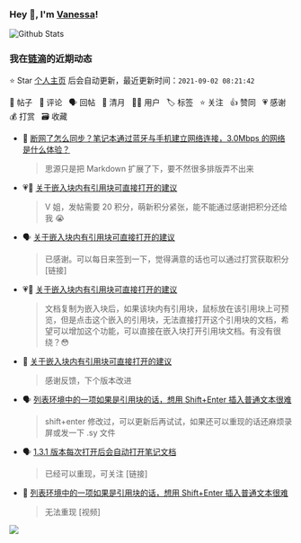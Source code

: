 ### Hey 👋, I'm [Vanessa](http://vanessa.b3log.org/)!

![Github Stats](https://github-readme-stats.vercel.app/api?username=Vanessa219&show_icons=true)

<!--events start -->

### 我在[链滴](https://ld246.com)的近期动态

⭐️ Star [个人主页](https://github.com/Vanessa219/Vanessa219) 后会自动更新，最近更新时间：`2021-09-02 08:21:42`

📝 帖子 &nbsp; 💬 评论 &nbsp; 🗣 回帖 &nbsp; 🌙 清月 &nbsp; 👨‍💻 用户 &nbsp; 🏷️ 标签 &nbsp; ⭐️ 关注 &nbsp; 👍 赞同 &nbsp; 💗 感谢 &nbsp; 💰 打赏 &nbsp; 🗃 收藏

* 💬 [断网了怎么同步？笔记本通过蓝牙与手机建立网络连接，3.0Mbps 的网络是什么体验？](https://ld246.com/article/1630506492714/comment/1630507350097#comments)

  > 思源只是把 Markdown 扩展了下，要不然很多排版弄不出来
* 💗💬 [关于嵌入块内有引用块可直接打开的建议](https://ld246.com/article/1630479789513/comment/1630503544987#comments)

  > V 姐，发帖需要 20 积分，萌新积分紧张，能不能通过感谢把积分还给我 😭
* 🗣 [关于嵌入块内有引用块可直接打开的建议](https://ld246.com/article/1630479789513/comment/1630503544987#comments)

  > 已感谢。可以每日来签到一下，觉得满意的话也可以通过打赏获取积分 [链接]
* 💗📝 [关于嵌入块内有引用块可直接打开的建议](https://ld246.com/article/1630479789513)

  > 文档复制为嵌入块后，如果该块内有引用块，鼠标放在该引用块上可预览，但是点击这个嵌入的引用块，无法直接打开这个引用块的文档，希望可以增加这个功能，可以直接在嵌入块打开引用块文档。有没有很绕？😳
* 💬 [关于嵌入块内有引用块可直接打开的建议](https://ld246.com/article/1630479789513/comment/1630499097077#comments)

  > 感谢反馈，下个版本改进
* 🗣 [列表环境中的一项如果是引用块的话，想用 Shift+Enter 插入普通文本很难](https://ld246.com/article/1630481434360/comment/1630496825322#comments)

  > shift+enter 修改过，可以更新后再试试，如果还可以重现的话还麻烦录屏或发一下 .sy 文件
* 🗣 [1.3.1 版本每次打开后会自动打开笔记文档](https://ld246.com/article/1630397359191/comment/1630475742662#comments)

  > 已经可以重现，可关注 [链接]
* 💬 [列表环境中的一项如果是引用块的话，想用 Shift+Enter 插入普通文本很难](https://ld246.com/article/1630481434360/comment/1630495327190#comments)

  > 无法重现 [视频]


<!--events end -->

<a title="Hits" target="_blank" href="https://github.com/Vanessa219/Vanessa219"><img src="https://hits.b3log.org/Vanessa219/Vanessa219.svg"></a>
